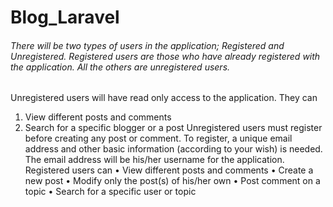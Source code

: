 # Blog_Laravel
###### There will be two types of users in the application; Registered and Unregistered. Registered users are those who have already registered with the application. All the others are unregistered users.
Unregistered users will have read only access to the application. They can
1. View different posts and comments
2. Search for a specific blogger or a post
Unregistered users must register before creating any post or comment. To register, a unique email address and other basic information (according to your wish) is needed. The email address will be his/her username for the application.
Registered users can
•	View different posts and comments
•	Create a new post
•	Modify only the post(s) of his/her own
•	Post comment on a topic
•	Search for a specific user or topic
